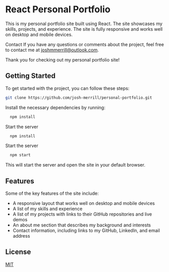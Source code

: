 # React Personal Portfolio
This is my personal portfolio site built using React. The site showcases my skills, projects, and experience. The site is fully responsive and works well on desktop and mobile devices.

Contact
If you have any questions or comments about the project, feel free to contact me at joshmmerrill@outlook.com.

Thank you for checking out my personal portfolio site!
## Getting Started

To get started with the project, you can follow these steps:

```bash
git clone https://github.com/josh-merrill/personal-portfolio.git
```

Install the necessary dependencies by running:

```bash
  npm install
```

Start the server

```bash
  npm install
```

Start the server

```bash
  npm start
```
This will start the server and open the site in your default browser.
## Features

Some of the key features of the site include:

- A responsive layout that works well on desktop and mobile devices
- A list of my skills and experience
- A list of my projects with links to their GitHub repositories and live demos
- An about me section that describes my background and interests
- Contact information, including links to my GitHub, LinkedIn, and email address
## License

[MIT](https://choosealicense.com/licenses/mit/)
